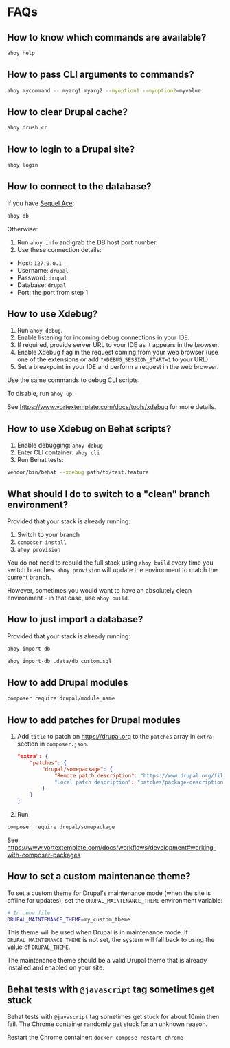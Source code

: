 # FAQs

## How to know which commands are available?

```bash
ahoy help
```

## How to pass CLI arguments to commands?

```bash
ahoy mycommand -- myarg1 myarg2 --myoption1 --myoption2=myvalue
```

## How to clear Drupal cache?

```bash
ahoy drush cr
```

## How to login to a Drupal site?

```bash
ahoy login
```

## How to connect to the database?

If you have [Sequel Ace](https://sequel-ace.com/):

```bash
ahoy db
```

Otherwise:

1. Run `ahoy info` and grab the DB host port number.
2. Use these connection details:

- Host: `127.0.0.1`
- Username: `drupal`
- Password: `drupal`
- Database: `drupal`
- Port: the port from step 1

## How to use Xdebug?

1. Run `ahoy debug`.
2. Enable listening for incoming debug connections in your IDE.
3. If required, provide server URL to your IDE as it appears in the browser.
4. Enable Xdebug flag in the request coming from your web browser (use one of
   the extensions or add `?XDEBUG_SESSION_START=1` to your URL).
5. Set a breakpoint in your IDE and perform a request in the web browser.

Use the same commands to debug CLI scripts.

To disable, run `ahoy up`.

See https://www.vortextemplate.com/docs/tools/xdebug for more details.

[//]: # (#;< TOOL_BEHAT)

## How to use Xdebug on Behat scripts?

1. Enable debugging: `ahoy debug`
2. Enter CLI container: `ahoy cli`
3. Run Behat tests:

```bash
vendor/bin/behat --xdebug path/to/test.feature
```

[//]: # (#;> TOOL_BEHAT)

## What should I do to switch to a "clean" branch environment?

Provided that your stack is already running:

1. Switch to your branch
2. `composer install`
3. `ahoy provision`

You do not need to rebuild the full stack using `ahoy build` every
time you switch branches. `ahoy provision` will update the environment
to match the current branch.

However, sometimes you would want to have an absolutely clean environment - in
that case, use `ahoy build`.

## How to just import a database?

Provided that your stack is already running:

```bash
ahoy import-db

ahoy import-db .data/db_custom.sql
```

## How to add Drupal modules

```bash
composer require drupal/module_name
```

## How to add patches for Drupal modules

1. Add `title` to patch on https://drupal.org to the `patches` array in `extra`
   section in `composer.json`.

   ```json
   "extra": {
       "patches": {
           "drupal/somepackage": {
               "Remote patch description": "https://www.drupal.org/files/issues/issue.patch"
               "Local patch description": "patches/package-description.patch"
           }
       }
   }
   ```

2. Run

  ```bash
  composer require drupal/somepackage
  ```

See https://www.vortextemplate.com/docs/workflows/development#working-with-composer-packages

## How to set a custom maintenance theme?

To set a custom theme for Drupal's maintenance mode (when the site is offline
for updates), set the `DRUPAL_MAINTENANCE_THEME` environment variable:

```bash
# In .env file
DRUPAL_MAINTENANCE_THEME=my_custom_theme
```

This theme will be used when Drupal is in maintenance mode. If
`DRUPAL_MAINTENANCE_THEME` is not set, the system will fall back to using the
value of `DRUPAL_THEME`.

The maintenance theme should be a valid Drupal theme that is already installed
and enabled on your site.

[//]: # (#;< TOOL_BEHAT)

## Behat tests with `@javascript` tag sometimes get stuck

Behat tests with `@javascript` tag sometimes get stuck for about 10min then
fail.
The Chrome container randomly get stuck for an unknown reason.

Restart the Chrome container: `docker compose restart chrome`

[//]: # (#;> TOOL_BEHAT)
